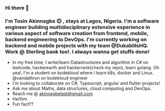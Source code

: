 ### Hi there 👋
### I'm Tosin Akinnagbe :blush: , stays at Lagos, Nigeria. I'm a software engineer building multidisciplinary extensive experience in various aspect of software creation from frontend, mobile, backend engineering to DevOps. I'm currently working on backend and mobile projects with my team @DukabillsHQ. Work @ Sterling bank too!. I always wanna get stuffs done!

- In my free time, I write/learn Datastructures and algorithm in C# on leetcode, hackerearth and hackerrank(check my repo), learn golang. Oh yea!, I'm a student on kodekloud where I learn k8s, docker and Linux. @vandathron on kodekloud engineer
- I'm looking to collaborate on C#, Typescript, angular and flutter projects!
- Ask me about Maths, data structures, cloud computing and DevOps.
- Reach me @ akinnagbelast@gmail.com 
- He/him
- Fun fact?? 

<!--
**Vandathron/Vandathron** is a ✨ _special_ ✨ repository because its `README.md` (this file) appears on your GitHub profile.

Here are some ideas to get you started:

- 🔭 I’m currently working on ...
- 🌱 I’m currently learning ... golang
- 👯 I’m looking to collaborate on ...
- 🤔 I’m looking for help with ...
- 💬 Ask me about ...
- 📫 How to reach me: ...
- 😄 Pronouns: ...
- ⚡ Fun fact: ...
-->
